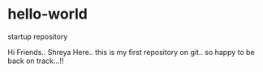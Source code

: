 # hello-world
startup repository

Hi Friends..
Shreya Here..
this is my first repository on git..
so happy to be back on track...!!
